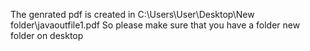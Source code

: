 The genrated pdf is created in C:\\Users\\User\\Desktop\\New folder\\javaoutfile1.pdf
So please make sure that you have a folder new folder on desktop

